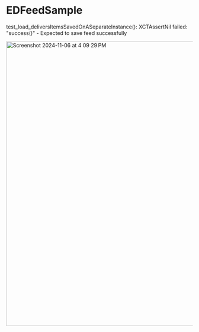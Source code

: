 # EDFeedSample 

test_load_deliversItemsSavedOnASeparateInstance(): XCTAssertNil failed: "success()" - Expected to save feed successfully

<img width="768" alt="Screenshot 2024-11-06 at 4 09 29 PM" src="https://github.com/user-attachments/assets/8706c56c-be32-4313-84a1-f510a3b3ffc4">
